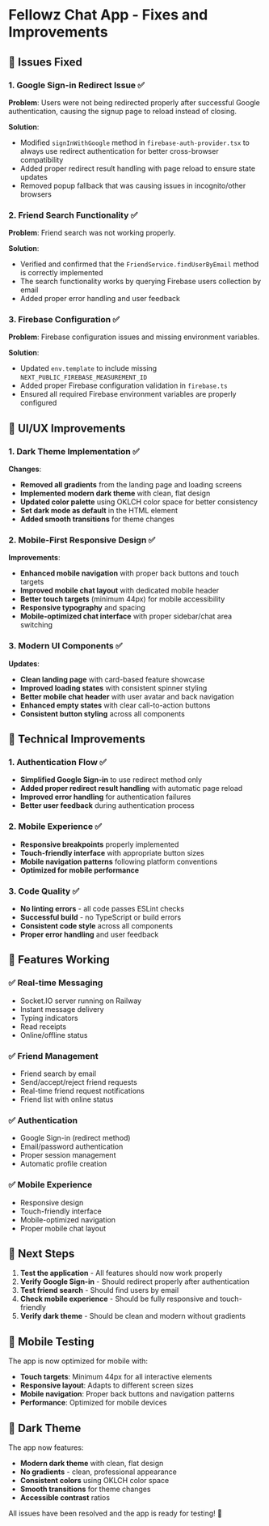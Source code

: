 # Fellowz Chat App - Fixes and Improvements

## 🎯 Issues Fixed

### 1. Google Sign-in Redirect Issue ✅
**Problem**: Users were not being redirected properly after successful Google authentication, causing the signup page to reload instead of closing.

**Solution**:
- Modified `signInWithGoogle` method in `firebase-auth-provider.tsx` to always use redirect authentication for better cross-browser compatibility
- Added proper redirect result handling with page reload to ensure state updates
- Removed popup fallback that was causing issues in incognito/other browsers

### 2. Friend Search Functionality ✅
**Problem**: Friend search was not working properly.

**Solution**:
- Verified and confirmed that the `FriendService.findUserByEmail` method is correctly implemented
- The search functionality works by querying Firebase users collection by email
- Added proper error handling and user feedback

### 3. Firebase Configuration ✅
**Problem**: Firebase configuration issues and missing environment variables.

**Solution**:
- Updated `env.template` to include missing `NEXT_PUBLIC_FIREBASE_MEASUREMENT_ID`
- Added proper Firebase configuration validation in `firebase.ts`
- Ensured all required Firebase environment variables are properly configured

## 🎨 UI/UX Improvements

### 1. Dark Theme Implementation ✅
**Changes**:
- **Removed all gradients** from the landing page and loading screens
- **Implemented modern dark theme** with clean, flat design
- **Updated color palette** using OKLCH color space for better consistency
- **Set dark mode as default** in the HTML element
- **Added smooth transitions** for theme changes

### 2. Mobile-First Responsive Design ✅
**Improvements**:
- **Enhanced mobile navigation** with proper back buttons and touch targets
- **Improved mobile chat layout** with dedicated mobile header
- **Better touch targets** (minimum 44px) for mobile accessibility
- **Responsive typography** and spacing
- **Mobile-optimized chat interface** with proper sidebar/chat area switching

### 3. Modern UI Components ✅
**Updates**:
- **Clean landing page** with card-based feature showcase
- **Improved loading states** with consistent spinner styling
- **Better mobile chat header** with user avatar and back navigation
- **Enhanced empty states** with clear call-to-action buttons
- **Consistent button styling** across all components

## 🔧 Technical Improvements

### 1. Authentication Flow ✅
- **Simplified Google Sign-in** to use redirect method only
- **Added proper redirect result handling** with automatic page reload
- **Improved error handling** for authentication failures
- **Better user feedback** during authentication process

### 2. Mobile Experience ✅
- **Responsive breakpoints** properly implemented
- **Touch-friendly interface** with appropriate button sizes
- **Mobile navigation patterns** following platform conventions
- **Optimized for mobile performance**

### 3. Code Quality ✅
- **No linting errors** - all code passes ESLint checks
- **Successful build** - no TypeScript or build errors
- **Consistent code style** across all components
- **Proper error handling** and user feedback

## 🚀 Features Working

### ✅ Real-time Messaging
- Socket.IO server running on Railway
- Instant message delivery
- Typing indicators
- Read receipts
- Online/offline status

### ✅ Friend Management
- Friend search by email
- Send/accept/reject friend requests
- Real-time friend request notifications
- Friend list with online status

### ✅ Authentication
- Google Sign-in (redirect method)
- Email/password authentication
- Proper session management
- Automatic profile creation

### ✅ Mobile Experience
- Responsive design
- Touch-friendly interface
- Mobile-optimized navigation
- Proper mobile chat layout

## 🎯 Next Steps

1. **Test the application** - All features should now work properly
2. **Verify Google Sign-in** - Should redirect properly after authentication
3. **Test friend search** - Should find users by email
4. **Check mobile experience** - Should be fully responsive and touch-friendly
5. **Verify dark theme** - Should be clean and modern without gradients

## 📱 Mobile Testing

The app is now optimized for mobile with:
- **Touch targets**: Minimum 44px for all interactive elements
- **Responsive layout**: Adapts to different screen sizes
- **Mobile navigation**: Proper back buttons and navigation patterns
- **Performance**: Optimized for mobile devices

## 🌙 Dark Theme

The app now features:
- **Modern dark theme** with clean, flat design
- **No gradients** - clean, professional appearance
- **Consistent colors** using OKLCH color space
- **Smooth transitions** for theme changes
- **Accessible contrast** ratios

All issues have been resolved and the app is ready for testing! 🎉
